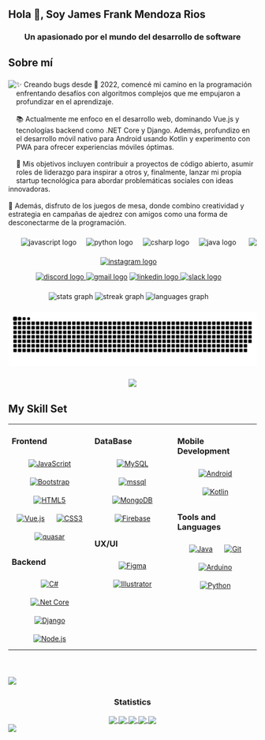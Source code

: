 <h2 align="left">Hola 👋, Soy James Frank Mendoza Rios</h2>
<h3 align =center>Un apasionado por el mundo del desarrollo de software</h3>

<h2 align="left">Sobre mí</h2>

###

<img align="left" height="200" src="https://scontent.flim19-1.fna.fbcdn.net/v/t39.30808-6/409037228_1860119654437801_1903978217210949694_n.jpg?_nc_cat=103&ccb=1-7&_nc_sid=5f2048&_nc_eui2=AeF9qNk0H67rSgLHP0TCx_VrmGJXUdBJvK2YYldR0Em8rXGkKKP8Ts2XIh2ktCw5jMbx0YZGccm4c6BQ1xyrtajD&_nc_ohc=3_foAWkT-ncAX-eiFiC&_nc_ht=scontent.flim19-1.fna&oh=00_AfDp2fyK07jZ2tQCV3kVzeSFRYOaGERUQehHPYQePndd6g&oe=65FCFEF0"  />

###

<p align="left">✨ Creando bugs desde 🐞 2022, comencé mi camino en la programación  enfrentando desafíos con algoritmos complejos que me empujaron a profundizar en el aprendizaje.<br><br>📚 Actualmente me enfoco en el desarrollo web, dominando Vue.js y tecnologías backend como .NET Core y Django. Además, profundizo en el desarrollo móvil nativo para Android usando Kotlin y experimento con PWA para ofrecer experiencias móviles óptimas.<br><br>🎯 Mis objetivos incluyen contribuir a proyectos de código abierto, asumir roles de liderazgo para inspirar a otros y, finalmente, lanzar mi propia startup tecnológica para abordar problemáticas sociales con ideas innovadoras.<br><br>🎲 Además, disfruto de los juegos de mesa, donde combino creatividad y estrategia en campañas de ajedrez con amigos como una forma de desconectarme de la programación.</p>

###

<img align="right" height="150" src="https://scontent.flim19-1.fna.fbcdn.net/v/t39.30808-6/427861534_1857948471321586_9074446820603295336_n.jpg?_nc_cat=104&ccb=1-7&_nc_sid=5f2048&_nc_eui2=AeHGI7AhJGRtold6bMgFTf-1I1wOIenOyMUjXA4h6c7IxSLlswlSSqxwLzrU4CAlt6-ksP1W_9dU0NvjiUMG6_Ny&_nc_ohc=KxICU5DHYacAX_lyHQW&_nc_ht=scontent.flim19-1.fna&oh=00_AfAscpMutS4sKzM1zPy-Bwsry70ZI4XIo2IZIN6NS_VBdw&oe=65FC8C5C"  />

###

<div align="center">
  <img src="https://cdn.jsdelivr.net/gh/devicons/devicon/icons/javascript/javascript-plain.svg" height="30" alt="javascript logo"  />
  <img width="12" />
  <img src="https://cdn.jsdelivr.net/gh/devicons/devicon/icons/python/python-original-wordmark.svg" height="30" alt="python logo"  />
  <img width="12" />
  <img src="https://cdn.jsdelivr.net/gh/devicons/devicon/icons/csharp/csharp-original.svg" height="30" alt="csharp logo"  />
  <img width="12" />
  <img src="https://cdn.jsdelivr.net/gh/devicons/devicon/icons/java/java-original-wordmark.svg" height="30" alt="java logo"  />
</div>

###

<div align="center">
  <a href = "https://www.instagram.com/menfroyt/" > <img  src="https://img.shields.io/static/v1?message=Instagram&logo=instagram&label=&color=E4405F&logoColor=white&labelColor=&style=for-the-badge" height="35" alt="instagram logo"  /></a>
  
  <a href="https://discord.gg/JFksdgpK" ><img src="https://img.shields.io/static/v1?message=Discord&logo=discord&label=&color=7289DA&logoColor=white&labelColor=&style=for-the-badge" height="35" alt="discord logo"  /> </a>
  <a href="https://mail.google.com/mail/u/0/#inbox?compose=CllgCHrkVgmhfFBNFRNgMwSKJMjVWmGqKHZLNzNwVbnqqTfBRsbmqJLNBqzrPfGwRnQhjfTqXZg"><img src="https://img.shields.io/static/v1?message=Gmail&logo=gmail&label=&color=D14836&logoColor=white&labelColor=&style=for-the-badge" height="35" alt="gmail logo"  /></a>
  <a href = "https://www.linkedin.com/in/james-frank-mendoza-rios-818851239/"><img src="https://img.shields.io/static/v1?message=LinkedIn&logo=linkedin&label=&color=0077B5&logoColor=white&labelColor=&style=for-the-badge" height="35" alt="linkedin logo"  /> </a>
  <a href="https://developer-rfw4839.slack.com/team/U06PSCNFH2A"><img src="https://img.shields.io/static/v1?message=Slack&logo=slack&label=&color=4A154B&logoColor=white&labelColor=&style=for-the-badge" height="35" alt="slack logo"  /> </a>
</div>

###



<div align="center">
  <img src="https://github-readme-stats.vercel.app/api?username=James25Frank21&hide_title=false&hide_rank=false&show_icons=true&include_all_commits=true&count_private=true&disable_animations=false&theme=codeSTACKr&locale=en&hide_border=false" height="150" alt="stats graph"  />
  <img src="https://streak-stats.demolab.com?user=James25Frank21&locale=en&mode=daily&theme=codeSTACKr&hide_border=false&border_radius=5" height="150" alt="streak graph"  />
  <img src="https://github-readme-stats.vercel.app/api/top-langs?username=James25Frank21&locale=en&hide_title=false&layout=compact&card_width=320&langs_count=6&theme=codeSTACKr&hide_border=false" height="150" alt="languages graph"  />
</div>

###


###

<picture align="center">
  <source media="(prefers-color-scheme: dark)" srcset="https://raw.githubusercontent.com/platane/platane/output/github-contribution-grid-snake-dark.svg">
  <source media="(prefers-color-scheme: light)" srcset="https://raw.githubusercontent.com/platane/platane/output/github-contribution-grid-snake.svg">
  <img alt="github contribution grid snake animation" src="https://raw.githubusercontent.com/platane/platane/output/github-contribution-grid-snake.svg">
</picture>



###

<div align="center">
  <img src="https://profile-counter.glitch.me/James25Frank21/count.svg?"  />
</div>

###


## My Skill Set  
<table align = "center" ><tr><td valign="top" width="33%">



### Frontend  
<div align="center">  
<a href="https://www.javascript.com/" target="_blank"><img style="margin: 10px" src="https://profilinator.rishav.dev/skills-assets/javascript-original.svg" alt="JavaScript" height="50" /></a>  
<a href="https://getbootstrap.com/docs/3.4/javascript/" target="_blank"><img style="margin: 10px" src="https://profilinator.rishav.dev/skills-assets/bootstrap-plain.svg" alt="Bootstrap" height="50" /></a>  
<a href="https://en.wikipedia.org/wiki/HTML5" target="_blank"><img style="margin: 10px" src="https://profilinator.rishav.dev/skills-assets/html5-original-wordmark.svg" alt="HTML5" height="50" /></a>  
<a href="https://vuejs.org/" target="_blank"><img style="margin: 10px" src="https://profilinator.rishav.dev/skills-assets/vuejs-original-wordmark.svg" alt="Vue.js" height="50" /></a>  
<a href="https://www.w3schools.com/css/" target="_blank"><img style="margin: 10px" src="https://profilinator.rishav.dev/skills-assets/css3-original-wordmark.svg" alt="CSS3" height="50" /></a> <a href="https://quasar.dev/" target="_blank" > <img style="margin: 10px" src="https://cdn.quasar.dev/logo/svg/quasar-logo.svg" alt="quasar" height="50"/> </a>  
</div>  



### Backend  
<div align="center">  
<a href="https://docs.microsoft.com/en-us/dotnet/csharp/" target="_blank"><img style="margin: 10px" src="https://profilinator.rishav.dev/skills-assets/csharp-original.svg" alt="C#" height="50" /></a>  
<a href="https://dotnet.microsoft.com/download" target="_blank"><img style="margin: 10px" src="https://profilinator.rishav.dev/skills-assets/dotnetcore.png" alt=".Net Core" height="50" /></a>  
<a href="https://www.djangoproject.com/" target="_blank"><img style="margin: 10px" src="https://profilinator.rishav.dev/skills-assets/django-original.svg" alt="Django" height="50" /></a>  
<a href="https://nodejs.org/" target="_blank"><img style="margin: 10px" src="https://profilinator.rishav.dev/skills-assets/nodejs-original-wordmark.svg" alt="Node.js" height="50" /></a>  
</div>

</td><td valign="top" width="33%">



### DataBase  
<div align="center">  
<a href="https://www.mysql.com/" target="_blank"><img style="margin: 10px" src="https://profilinator.rishav.dev/skills-assets/mysql-original-wordmark.svg" alt="MySQL" height="50" /></a>
<a href="https://www.microsoft.com/en-us/sql-server" target="_blank" > <img style="margin: 10px" src="https://www.svgrepo.com/show/303229/microsoft-sql-server-logo.svg" alt="mssql"  height="50"/> </a>
<a href="https://www.mongodb.com/" target="_blank"><img style="margin: 10px" src="https://profilinator.rishav.dev/skills-assets/mongodb-original-wordmark.svg" alt="MongoDB" height="50" /></a>  
<a href="https://firebase.google.com/" target="_blank"><img style="margin: 10px" src="https://profilinator.rishav.dev/skills-assets/firebase.png" alt="Firebase" height="50" /></a>  
</div>  



### UX/UI  
<div align="center">  
<a href="https://www.figma.com/" target="_blank"><img style="margin: 10px" src="https://profilinator.rishav.dev/skills-assets/figma-icon.svg" alt="Figma" height="50" /></a>  
<a href="https://www.adobe.com/in/products/illustrator.html" target="_blank"><img style="margin: 10px" src="https://profilinator.rishav.dev/skills-assets/adobe_illustrator-icon.svg" alt="Illustrator" height="50" /></a>  
</div>

</td><td valign="top" width="33%">



### Mobile Development  
<div align="center">  
<a href="https://www.android.com/intl/en_in/" target="_blank"><img style="margin: 10px" src="https://profilinator.rishav.dev/skills-assets/android-original-wordmark.svg" alt="Android" height="50" /></a>  
<a href="https://kotlinlang.org/" target="_blank"><img style="margin: 10px" src="https://profilinator.rishav.dev/skills-assets/kotlinlang-icon.svg" alt="Kotlin" height="50" /></a>  
</div>  



### Tools and Languages  
<div align="center">  
<a href="https://www.java.com/" target="_blank"><img style="margin: 10px" src="https://profilinator.rishav.dev/skills-assets/java-original-wordmark.svg" alt="Java" height="50" /></a>  
<a href="https://github.com/" target="_blank"><img style="margin: 10px" src="https://profilinator.rishav.dev/skills-assets/git-scm-icon.svg" alt="Git" height="50" /></a>  
<a href="https://www.arduino.cc/" target="_blank"><img style="margin: 10px" src="https://profilinator.rishav.dev/skills-assets/arduino.png" alt="Arduino" height="50" /></a>  
<a href="https://www.python.org/" target="_blank"><img style="margin: 10px" src="https://profilinator.rishav.dev/skills-assets/python-original.svg" alt="Python" height="50" /></a>  
</div>  

<div align="center">  
  
</div>

</td></tr></table>  

<br/>  

###

<img src="https://user-images.githubusercontent.com/73097560/115834477-dbab4500-a447-11eb-908a-139a6edaec5c.gif"><h3 align="center">Statistics</h3>
<div align="center">
<a href="https://github.com/James25Frank21">
<img align="center" src="http://github-profile-summary-cards.vercel.app/api/cards/stats?username=James25Frank21&theme=2077" height="180em" />
<img align="center" src="http://github-profile-summary-cards.vercel.app/api/cards/most-commit-language?username=James25Frank21&theme=2077" height="180em" />
<img align="center" src="http://github-profile-summary-cards.vercel.app/api/cards/repos-per-language?username=James25Frank21&theme=2077" height="180em" />
<img align="center" src="http://github-profile-summary-cards.vercel.app/api/cards/productive-time?username=James25Frank21&theme=2077" height="180em" />
<img align="center" src="http://github-profile-summary-cards.vercel.app/api/cards/profile-details?username=James25Frank21&theme=2077" height="180em" />
</div>



<img src="https://raw.githubusercontent.com/Trilokia/Trilokia/379277808c61ef204768a61bbc5d25bc7798ccf1/bottom_header.svg" />

